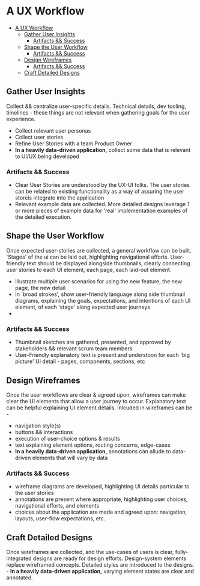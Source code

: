 # A UX Workflow

- [A UX Workflow](#a-ux-workflow)
  - [Gather User Insights](#gather-user-insights)
    - [Artifacts && Success](#artifacts--success)
  - [Shape the User Workflow](#shape-the-user-workflow)
    - [Artifacts && Success](#artifacts--success-1)
  - [Design Wireframes](#design-wireframes)
    - [Artifacts && Success](#artifacts--success-2)
  - [Craft Detailed Designs](#craft-detailed-designs)

## Gather User Insights

Collect && centralize user-specific details. Technical details, dev tooling, timelines - these things are not relevant when gathering goals for the user experience.

- Collect relevant user personas
- Collect user stories
- Refine User Stories with a team Product Owner
- **In a heavily data-driven application,** collect some data that is relevant to UI/UX being developed

### Artifacts && Success

- Clear User Stories are understood by the UX-UI folks. The user stories can be related to existing functionality as a way of assuring the user storeis integrate into the application
- Relevant example data are collected. More detailed designs leverage 1 or more pieces of example data for 'real' implementation examples of the detailed execution.

## Shape the User Workflow

Once expected user-stories are collected, a general workflow can be built. 'Stages' of the ui can be laid out, highlighting navigational efforts. User-friendly text should be displayed alongside thumbnails, clearly connecting user stories to each UI element, each page, each laid-out element.

- Illustrate multiple user scenarios for using the new feature, the new page, the new detail
- In 'broad strokes', show user-friendly language along side thumbnail diagrams, explaining the goals, expectations, and intentions of each UI element, of each 'stage' along expected user journeys
-

### Artifacts && Success

- Thumbnail sketches are gathered, presented, and approved by stakeholders && relevant scrum team members
- User-Friendly explanatory text is present and understoon for each 'big picture' UI detail - pages, components, sections, etc

## Design Wireframes

Once the user workflows are clear & agreed upon, wireframes can make clear the UI elements that allow a user journey to occur. Explanatory text can be helpful explaining UI element details. Inlcuded in wireframes can be -

- navigation style(s)
- buttons && interactions
- execution of user-choice options & results
- text explaining element options, routing concerns, edge-cases
- **In a heavily data-driven application,** annotations can allude to data-driven elements that will vary by data

### Artifacts && Success

- wireframe diagrams are developed, highlighting UI details particular to the user stories
- annotations are present where appropriate, highlighting user choices, navigational efforts, and elements
- choices about the application are made and agreed upon: navigation, layouts, user-flow expectations, etc.

## Craft Detailed Designs

Once wireframes are collected, and the use-cases of users is clear, fully-integrated designs are ready for design efforts. Design-system elements replace wireframed concepts. Detailed styles are introduced to the designs. - **In a heavily data-driven application,** varying element states are clear and annotated.
